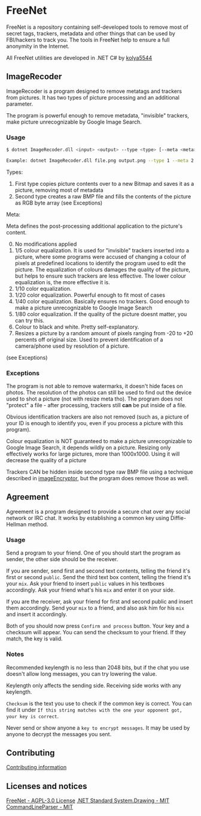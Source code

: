 # FreeNet

FreeNet is a repository containing self-developed tools to remove most of secret tags, trackers, metadata and other things that can be used by FBI/hackers to track you. The tools in FreeNet help to ensure a full anonymity in the Internet.

All FreeNet utilities are developed in .NET C# by [kolya5544](https://github.com/kolya5544)

## ImageRecoder

ImageRecoder is a program designed to remove metatags and trackers from pictures. It has two types of picture processing and an additional parameter.

The program is powerful enough to remove metadata, "invisible" trackers, make picture unrecognizable by Google Image Search.

### Usage

```bash
$ dotnet ImageRecoder.dll <input> <output> --type <type> [--meta <meta>]

Example: dotnet ImageRecoder.dll file.png output.png --type 1 --meta 2
```

Types:

1. First type copies picture contents over to a new Bitmap and saves it as a picture, removing most of metadata
2. Second type creates a raw BMP file and fills the contents of the picture as RGB byte array (see Exceptions)

Meta:

Meta defines the post-processing additional application to the picture's content.

0. No modifications applied
1. 1/5 colour equalization. It is used for "invisible" trackers inserted into a picture, where some programs were accused of changing a colour of pixels at predefined locations to identify the program used to edit the picture. The equalization of colours damages the quality of the picture, but helps to ensure such trackers are less effective. The lower colour equalization is, the more effective it is.
2. 1/10 color equalization.
3. 1/20 color equalization. Powerful enough to fit most of cases
4. 1/40 color equalization. Basically ensures no trackers. Good enough to make a picture unrecognizable to Google Image Search
5. 1/80 color equalization. If the quality of the picture doesnt matter, you can try this.
6. Colour to black and white. Pretty self-explanatory.
7. Resizes a picture by a random amount of pixels ranging from -20 to +20 percents off original size. Used to prevent identification of a camera/phone used by resolution of a picture.

(see Exceptions)

### Exceptions

The program is not able to remove watermarks, it doesn't hide faces on photos. The resolution of the photos can still be used to find out the device used to shot a picture (not with resize meta tho). The program does not "protect" a file - after processing, trackers still **can** be put inside of a file.

Obvious identification trackers are also not removed (such as, a picture of your ID is enough to identify you, even if you process a picture with this program). 

Colour equalization is NOT guaranteed to make a picture unrecognizable to Google Image Search, it depends wildly on a picture. Resizing only effectively works for large pictures, more than 1000x1000. Using it will decrease the quality of a picture

Trackers CAN be hidden inside second type raw BMP file using a technique described in [imageEncryptor](https://github.com/kolya5544/imageEncryptor), but the program does remove those as well.

## Agreement

Agreement is a program designed to provide a secure chat over any social network or IRC chat. It works by establishing a common key using Diffie-Hellman method.

### Usage

Send a program to your friend. One of you should start the program as sender, the other side should be the receiver.

If you are sender, send first and second text contents, telling the friend it's first or second `public`. Send the third text box content, telling the friend it's your `mix`. Ask your friend to insert `public` values in his textboxes accordingly. Ask your friend what's his `mix` and enter it on your side.

If you are the receiver, ask your friend for first and second public and insert them accordingly. Send your `mix` to a friend, and also ask him for his `mix` and insert it accordingly.

Both of you should now press `Confirm and process` button. Your key and a checksum will appear. You can send the checksum to your friend. If they match, the key is valid.

### Notes

Recommended keylength is no less than 2048 bits, but if the chat you use doesn't allow long messages, you can try lowering the value.

Keylength only affects the sending side. Receiving side works with any keylength.

`Checksum` is the text you use to check if the common key is correct. You can find it under `If this string matches with the one your opponent got, your key is correct`.

Never send or show anyone a `key to encrypt messages`. It may be used by anyone to decrypt the messages you sent.

## Contributing

[Contributing information](https://github.com/kolya5544/FreeNet/blob/master/CONTRIBUTING.md)

## Licenses and notices
[FreeNet - AGPL-3.0 License](https://github.com/kolya5544/FreeNet/blob/master/LICENSE)
[.NET Standard System.Drawing - MIT](https://github.com/dotnet/standard/blob/master/LICENSE.TXT)
[CommandLineParser - MIT](https://github.com/commandlineparser/commandline/blob/master/License.md)
